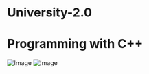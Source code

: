 # University-2.0
# Programming with C++

![Image](https://github.com/user-attachments/assets/221f4408-4617-48ab-95a5-94c49800ece5)
![Image](https://github.com/user-attachments/assets/adeafe7f-7c8a-4e5a-92a9-9c6877b11a2e)
